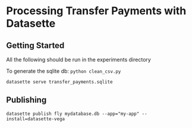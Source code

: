 # Processing Transfer Payments with Datasette

## Getting Started
All the following should be run in the experiments directory


To generate the sqlite db:
`python clean_csv.py`
```
datasette serve transfer_payments.sqlite
```


## Publishing

```
datasette publish fly mydatabase.db --app="my-app" --install=datasette-vega

```